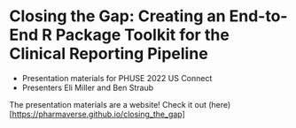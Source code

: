 # Closing the Gap: Creating an End-to-End R Package Toolkit for the Clinical Reporting Pipeline 

* Presentation materials for PHUSE 2022 US Connect
* Presenters Eli Miller and Ben Straub

The presentation materials are a website!  Check it out (here)[https://pharmaverse.github.io/closing_the_gap]
